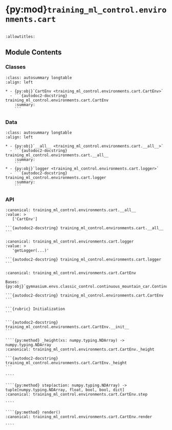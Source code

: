 # {py:mod}`training_ml_control.environments.cart`

```{py:module} training_ml_control.environments.cart
```

```{autodoc2-docstring} training_ml_control.environments.cart
:allowtitles:
```

## Module Contents

### Classes

````{list-table}
:class: autosummary longtable
:align: left

* - {py:obj}`CartEnv <training_ml_control.environments.cart.CartEnv>`
  - ```{autodoc2-docstring} training_ml_control.environments.cart.CartEnv
    :summary:
    ```
````

### Data

````{list-table}
:class: autosummary longtable
:align: left

* - {py:obj}`__all__ <training_ml_control.environments.cart.__all__>`
  - ```{autodoc2-docstring} training_ml_control.environments.cart.__all__
    :summary:
    ```
* - {py:obj}`logger <training_ml_control.environments.cart.logger>`
  - ```{autodoc2-docstring} training_ml_control.environments.cart.logger
    :summary:
    ```
````

### API

````{py:data} __all__
:canonical: training_ml_control.environments.cart.__all__
:value: >
   ['CartEnv']

```{autodoc2-docstring} training_ml_control.environments.cart.__all__
```

````

````{py:data} logger
:canonical: training_ml_control.environments.cart.logger
:value: >
   'getLogger(...)'

```{autodoc2-docstring} training_ml_control.environments.cart.logger
```

````

`````{py:class} CartEnv(render_mode: str | None = None, *, goal_velocity: float = 5, max_position: float = 200, max_speed: float = 10, max_force: float = 10, goal_position: float = 9.0)
:canonical: training_ml_control.environments.cart.CartEnv

Bases: {py:obj}`gymnasium.envs.classic_control.continuous_mountain_car.Continuous_MountainCarEnv`

```{autodoc2-docstring} training_ml_control.environments.cart.CartEnv
```

```{rubric} Initialization
```

```{autodoc2-docstring} training_ml_control.environments.cart.CartEnv.__init__
```

````{py:method} _height(xs: numpy.typing.NDArray) -> numpy.typing.NDArray
:canonical: training_ml_control.environments.cart.CartEnv._height

```{autodoc2-docstring} training_ml_control.environments.cart.CartEnv._height
```

````

````{py:method} step(action: numpy.typing.NDArray) -> tuple[numpy.typing.NDArray, float, bool, bool, dict]
:canonical: training_ml_control.environments.cart.CartEnv.step

````

````{py:method} render()
:canonical: training_ml_control.environments.cart.CartEnv.render

````

`````
